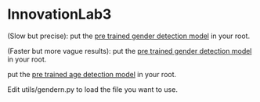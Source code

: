 # InnovationLab3

(Slow but precise): put the [pre trained gender detection model](https://data.vision.ee.ethz.ch/cvl/rrothe/imdb-wiki/static/gender.caffemodel) in your root.

(Faster but more vague results): put the [pre trained gender detection model](https://drive.google.com/file/d/1W_moLzMlGiELyPxWiYQJ9KFaXroQ_NFQ/view) in your root.

put the [pre trained age detection model](https://drive.google.com/u/0/uc?id=1kiusFljZc9QfcIYdU2s7xrtWHTraHwmW&export=download) in your root.

Edit utils/gendern.py to load the file you want to use.


